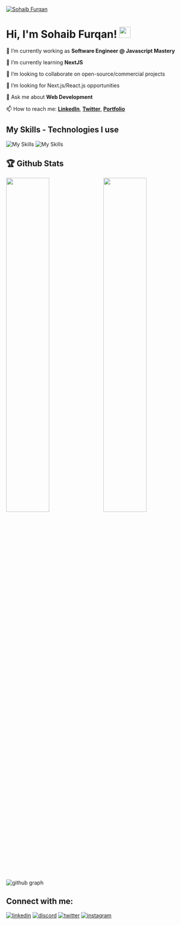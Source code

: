 [![Sohaib Furqan](https://utfs.io/f/32090036-16fb-48d9-8443-8cbf2d043075-olh0em.png)](https://sohaibfurqan.com)

# Hi, I'm Sohaib Furqan! <img src="https://raw.githubusercontent.com/MartinHeinz/MartinHeinz/master/wave.gif" width="30px" height="30px">

🔭 I’m currently working as **Software Engineer @ Javascript Mastery**

🌱 I’m currently learning **NextJS**

👯 I’m looking to collaborate on open-source/commercial projects

🤔 I’m looking for Next.js/React.js opportunities

💬 Ask me about **Web Development**

📫 How to reach me: **[LinkedIn](https://www.linkedin.com/in/sohaibfurqan/)**, **[Twitter](https://twitter.com/sohaibfurqan_)**, **[Portfolio](https://sohaibfurqan.com/contact)**

## My Skills - Technologies I use

![My Skills](https://skillicons.dev/icons?i=js,ts,react,next,redux,tailwind,materialui,nodejs,expressjs,mongodb,git,github,vercel)
![My Skills](https://skillicons.dev/icons?i=html,css,supabase,sass,heroku,mysql,bootstrap,vscode,bash,figma,threejs,graphql,jest)

## 🏆 Github Stats

<img  src="https://github-stats-lemon.vercel.app/api?username=sohaibfurqan92&show_icons=true&hide_border=true&theme=tokyonight" width="48%" align="right" >
<img  src="https://github-readme-streak-stats.herokuapp.com/?user=sohaibfurqan92&theme=tokyonight" width="48%" >

![github graph](https://github-readme-activity-graph.vercel.app/graph?username=sohaibfurqan92&theme=react-dark)

## Connect with me:

[![linkedin](https://skillicons.dev/icons?i=linkedin)](https://linkedin.com/in/sohaibfurqan/)
[![discord](https://skillicons.dev/icons?i=discord)](https://discord.com/users/sohaibfurqan)
[![twitter](https://skillicons.dev/icons?i=twitter)](https://twitter.com/sohaibfurqan_)
[![instagram](https://skillicons.dev/icons?i=instagram)](https://instagram.com/sohaibfurqan_)

